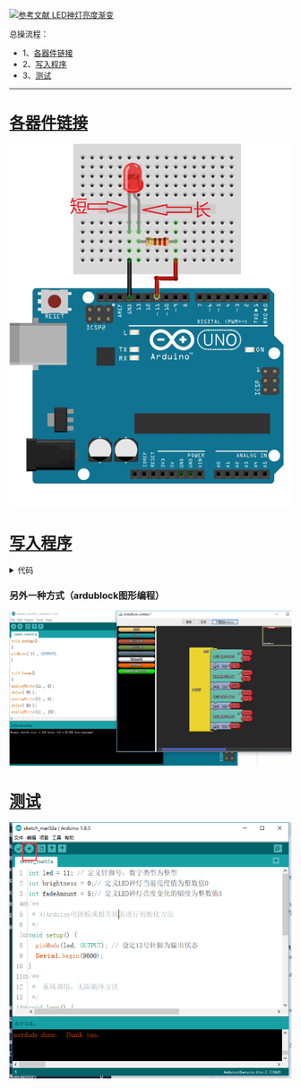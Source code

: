 [![](https://img.shields.io/badge/参考文献-LED神灯亮度渐变-yellow.svg "参考文献 LED神灯亮度渐变")](http://www.51hei.com/bbs/dpj-41338-1.html)


总操流程：
- 1、[各器件链接](#arduino-01)
- 2、[写入程序](#arduino-02)
- 3、[测试](#arduino-03)

----------
# <a name="arduino-01" href="#" >各器件链接</a>

![](image/6-1.png)

# <a name="arduino-02" href="#" >写入程序</a>

<details>
<summary>代码</summary>

```c
int led = 11; // 定义针脚号，数字类型为整型
int brightness = 0;// 定义LED神灯当前亮度值为整数值0
int fadeAmount = 5;// 定义LED神灯亮度变化的幅度为整数值5
/**
 * 对Arduino电路板或相关状态进行初始化方法
 */
void setup() {
  pinMode(led, OUTPUT); // 设定11号针脚为输出状态
}
/**
 *  系统调用，无限循环方法
 */
void loop() {
    analogWrite(led, brightness);// 设置LED神灯的当前亮度

    brightness = brightness + fadeAmount;// 计算LED神灯的此次循环的亮度数值，每次循环累加5（fadeAmount定义的数值）。

    /**
     * 此判断语句实现的效果是，判断LED神灯的当前亮度，当LED神灯全亮，将fadeAmount数值变为负数，达到降低LED神灯亮度的效果。
     * 当LED神灯熄灭，将fadeAmount数值变为正数，达到增加LED神灯亮度的效果。
     */
    if (brightness == 0 || brightness == 255) {
      fadeAmount = -fadeAmount ;
    }

    delay(50); // 每次循环结束，进入下一次循环之前，延时30毫秒执行
}
```

</details>

### 另外一种方式（ardublock图形编程）
![](image/6-2.png)
# <a name="arduino-03" href="#" >测试</a>
![](image/6-3.png)